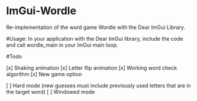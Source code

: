 # ImGui-Wordle
Re-implementation of the word game Wordle with the Dear ImGui Library.

#Usage:
In your application with the Dear ImGui library, include the code and call wordle_main in your ImGui main loop.

#Todo

[x] Shaking animation
[x] Letter flip animation
[x] Working word check algorithm
[x] New game option

[ ] Hard mode (new guesses must include previously used letters that are in the target word)
[ ] Windowed mode
